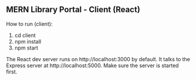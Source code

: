 MERN Library Portal - Client (React)
-----------------------------------

How to run (client):
1. cd client
2. npm install
3. npm start

The React dev server runs on http://localhost:3000 by default.
It talks to the Express server at http://localhost:5000.
Make sure the server is started first.
